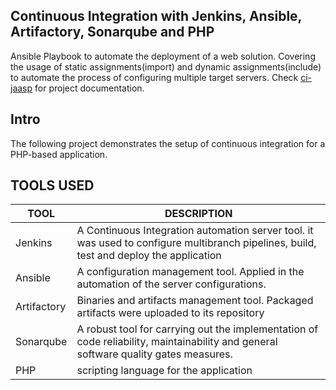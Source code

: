 ##  Continuous Integration with Jenkins, Ansible, Artifactory, Sonarqube and PHP
Ansible Playbook to automate the deployment of a web solution. Covering the usage of static assignments(import) and dynamic assignments(include) to automate the process of configuring multiple target servers. Check [ci-jaasp](https://github.com/brpo01/ci-jassp-14/blob/master/ci-jaasp.md) for project documentation.


## Intro
The following project demonstrates the setup of continuous integration for a PHP-based application.

## TOOLS USED
|TOOL            |DESCRIPTION                                                                                                                                  |
|----------------|---------------------------------------------------------------------------------------------------------------------------------------------|
|Jenkins         |A Continuous Integration automation server tool. it was used to configure multibranch pipelines, build, test and deploy the application           |
|Ansible         |A configuration management tool. Applied in the automation of the server configurations.                                                     |
|Artifactory     |Binaries and artifacts management tool. Packaged artifacts were uploaded to its repository                                                   |
|Sonarqube       |A robust tool for carrying out the implementation of code reliability, maintainability and general software quality gates measures.          |
|PHP             |scripting language for the application                                                                                                       |

